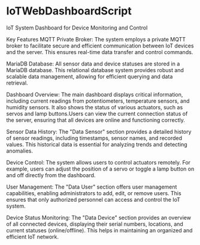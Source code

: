 # IoTWebDashboardScript
 
IoT System Dashboard for Device Monitoring and Control

Key Features MQTT Private Broker: The system employs a private MQTT broker to facilitate secure and efficient communication between IoT devices and the server. This ensures real-time data transfer and control commands.

MariaDB Database: All sensor data and device statuses are stored in a MariaDB database. This relational database system provides robust and scalable data management, allowing for efficient querying and data retrieval.

Dashboard Overview: The main dashboard displays critical information, including current readings from potentiometers, temperature sensors, and humidity sensors. It also shows the status of various actuators, such as servos and lamp buttons.Users can view the current connection status of the server, ensuring that all devices are online and functioning correctly.

Sensor Data History: The "Data Sensor" section provides a detailed history of sensor readings, including timestamps, sensor names, and recorded values. This historical data is essential for analyzing trends and detecting anomalies.

Device Control: The system allows users to control actuators remotely. For example, users can adjust the position of a servo or toggle a lamp button on and off directly from the dashboard.

User Management: The "Data User" section offers user management capabilities, enabling administrators to add, edit, or remove users. This ensures that only authorized personnel can access and control the IoT system.

Device Status Monitoring: The "Data Device" section provides an overview of all connected devices, displaying their serial numbers, locations, and current statuses (online/offline). This helps in maintaining an organized and efficient IoT network.